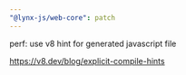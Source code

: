 ```yaml
---
"@lynx-js/web-core": patch
---
```


perf: use v8 hint for generated javascript file

https://v8.dev/blog/explicit-compile-hints
